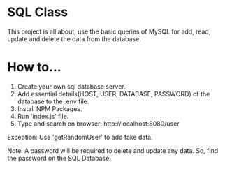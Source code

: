 # SQL Class

This project is all about, use the basic queries of MySQL for add, read, update and delete the data from the database.

# How to...

1. Create your own sql database server.
2. Add essential details(HOST, USER, DATABASE, PASSWORD) of the database to the .env file.
3. Install NPM Packages.
4. Run 'index.js' file.
5. Type and search on browser: http://localhost:8080/user

Exception: Use 'getRandomUser' to add fake data.

Note: A password will be required to delete and update any data. So, find the password on the SQL Database.
